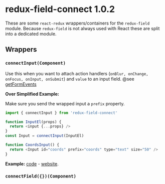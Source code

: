 # redux-field-connect 1.0.2

These are some `react-redux` wrappers/containers for the `redux-field` module. Because `redux-field` is not always used with React these are split into a dedicated module.

## Wrappers

### `connectInput(Component)`

Use this when you want to attach action handlers (`onBlur, onChange, onFocus, onInput, onSubmit`) and `value` to an input field. @see [getFormEvents](https://github.com/cape-io/redux-field/blob/master/src/actions.js#L73-L77)

**Over Simplified Example:**

Make sure you send the wrapped input a `prefix` property.

```javascript
import { connectInput } from 'redux-field-connect'

function InputEl(props) {
  return <input {...props} />
}
const Input = connectInput(InputEl)

function CoordsInput() {
  return <Input id="coords" prefix="coords" type="text" size="50" />
}

```

**Example:** [code](https://www.github.com/cape-io/geo) - [website](https://geo.cape.io).

### `connectField({})(Component)`
